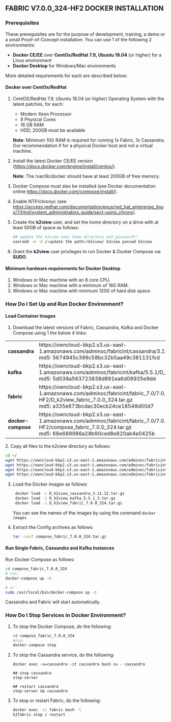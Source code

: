 ## FABRIC V7.0.0_324-HF2 DOCKER INSTALLATION

### Prerequisites

These prerequisites are for the purpose of development, training, a demo or a small Proof-of-Concept installation. You can use 1 of the following 2 environments:

- **Docker CE/EE** over **CentOs/RedHat 7.9, Ubuntu 18.04** (or higher) for a Linux environment
- **Docker Desktop** for Windows/Mac environments

More detailed requirements for each are described below:

#### Docker over CentOs/RedHat

1. CentOS/RedHat 7.9, Ubuntu 18.04 (or higher) Operating System with the latest patches, for each:

   - Modern Xeon Processor
   - 8 Physical Cores
   - 16 GB RAM
   - HDD, 200GB must be available

   **Note**: Minimum 10G RAM is required for running 1x Fabric, 1x Cassandra. Our recommendation if for a physical Docker host and not a virtual machine.
2. Install the latest Docker CE/EE version (https://docs.docker.com/engine/install/centos/).

   **Note**: The /var/lib/docker should have at least 200GB of free memory.
3. Docker Compose must also be installed (see Docker documentation online https://docs.docker.com/compose/install/).
4. Enable NTP/chronyc (see https://access.redhat.com/documentation/enus/red_hat_enterprise_linux/7/html/system_administrators_guide/sect-using_chrony).
5. Create the **k2view** user, and set the home directory on a drive with at least 50GB of space as follows:

   ```bash
   ## update the k2view user home directory and password!! 
   useradd -m -d /<update the path>/k2view/ k2view passwd k2view 
   ```
6. Grant the **k2view** user privileges to run Docker & Docker Compose via **SUDO**.

#### Minimum hardware requirements for Docker Desktop

1. Windows or Mac machine with an 8 core CPU.
2. Windows or Mac machine with a minimum of 16G RAM.
3. Windows or Mac machine with minimum 120G of hard disk space.

### How Do I Set Up and Run Docker Environment?

#### Load Container Images

1. Download the latest versions of Fabric, Cassandra, Kafka and Docker Compose using 1 the below 4 links:

  <table style="border-collapse: collapse; width: 100%;">

   <tbody>
   <tr>
   <td style="width: 50%; height: 18px;"><strong>cassandra </strong></td>
   <td style="width: 50%; height: 18px;">https://owncloud-bkp2.s3.us-east-1.amazonaws.com/adminoc/fabricint/cassandra/3.11.12/D_k2view_cassandra_3.11.12.tar.gz 
   <br>md5: 5674945c399c58bc32b5aa49c381131fcd<br></td>
   </tr>
   <tr>
   <td style="width: 50%; height: 18px;"><strong>kafka </strong></td>
   <td style="width: 50%; height: 18px;">https://owncloud-bkp2.s3.us-east-1.amazonaws.com/adminoc/fabricint/kafka/5.5.1/D_k2view_kafka_5.5.1_3.tar.gz
   <br>md5: 5d038a563723838d891ea6d09935e9dd</br></td>
   </tr>
   <tr>
   <td style="width: 50%; height: 18px;"><strong>fabric </strong></td>
   <td style="width: 50%; height: 18px;">https://owncloud-bkp2.s3.us-east-1.amazonaws.com/adminoc/fabricint/fabric_7.0/7.0.0/Server/fabric-7.0.0_324-HF2/D_k2view_fabric_7.0.0_324.tar.gz
   <br>md5: a335e673bcdac30ecb24ce18548d00d7</br></td>
   </tr>
   <tr>
   <td style="width: 50%; height: 18px;"><strong>docker-compose </strong></td>
   <td style="width: 50%; height: 18px;">https://owncloud-bkp2.s3.us-east-1.amazonaws.com/adminoc/fabricint/fabric_7.0/7.0.0/Server/fabric-7.0.0_324-HF2/compose_fabric_7.0.0_324.tar.gz
   <br>md5: 68e689986a28b90ced8e820ab4e0425b</br></td>
   </tr>
   </tbody>
   </table>
2. Copy all files to the k2view directory as follows:

   ```bash
   cd ~/ 
   wget https://owncloud-bkp2.s3.us-east-1.amazonaws.com/adminoc/fabricint/cassandra/3.11.12/D_k2view_cassandra_3.11.12.tar.gz
   wget https://owncloud-bkp2.s3.us-east-1.amazonaws.com/adminoc/fabricint/kafka/5.5.1/D_k2view_kafka_5.5.1_3.tar.gz 
   wget https://owncloud-bkp2.s3.us-east-1.amazonaws.com/adminoc/fabricint/fabric_7.0/7.0.0/Server/fabric-7.0.0_324-HF2/D_k2view_fabric_7.0.0_324.tar.gz
   wget https://owncloud-bkp2.s3.us-east-1.amazonaws.com/adminoc/fabricint/fabric_7.0/7.0.0/Server/fabric-7.0.0_324-HF2/compose_fabric_7.0.0_324.tar.gz
   ```
3. Load the Docker images as follows:

   ```bash
    docker load -i D_k2view_cassandra_3.11.12.tar.gz 
    docker load -i D_k2view_kafka_5.5.1_3.tar.gz
    docker load -i D_k2view_fabric_7.0.0_324.tar.gz 
   ```

   You can see the names of the images by using the command `docker images`
4. Extract the Config archives as follows:

   ```bash
   tar -zxvf compose_fabric_7.0.0_324.tar.gz 
   ```

#### Run Single Fabric, Cassandra and Kafka Instances

Run Docker Compose as follows:

```bash
cd compose_fabric_7.0.0_324
# run:  
docker-compose up -d 

# or  
sudo /usr/local/bin/docker-compose up -d  
```

Cassandra and Fabric will start automatically.

### How Do I Stop Services in Docker Environment?

1. To stop the Docker Compose, do the following:

   ```bash
   cd compose_fabric_7.0.0_324
   #run: 
   docker-compose stop
   ```
2. To stop the Cassandra service, do the following:

   ```bah
   docker exec -u=cassandra -it cassandra bash su - cassandra 

   ## stop cassandra  
   stop-server

   ## restart cassandra  
   stop-server && cassandra
   ```
3. To stop or restart Fabric, do the following:

   ```bash
   docker exec -it fabric bash -l  
   k2fabric stop / restart  
   ```
